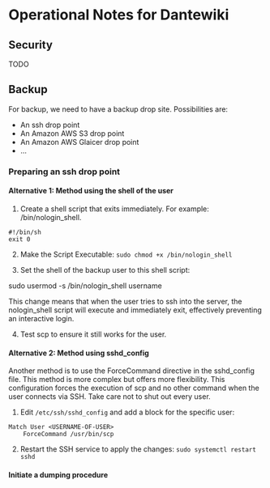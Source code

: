 
# Operational Notes for Dantewiki


## Security

TODO


## Backup

For backup, we need to have a backup drop site. Possibilities are:
* An ssh drop point
* An Amazon AWS S3 drop point
* An Amazon AWS Glaicer drop point
* ...

### Preparing an ssh drop point

#### Alternative 1: Method using the shell of the user
1. Create a shell script that exits immediately. For example: /bin/nologin_shell.

```
#!/bin/sh
exit 0
```

2. Make the Script Executable: `sudo chmod +x /bin/nologin_shell`

3. Set the shell of the backup user to this shell script:

sudo usermod -s /bin/nologin_shell username

This change means that when the user tries to ssh into the server, the nologin_shell script will execute and immediately exit, effectively preventing an interactive login.

4. Test scp to ensure it still works for the user.

#### Alternative 2: Method using sshd_config

Another method is to use the ForceCommand directive in the sshd_config file. This method is more complex but offers more flexibility. This configuration forces the execution of scp and no other command when the user connects via SSH. Take care not to shut out every user.

1. Edit `/etc/ssh/sshd_config` and add a block for the specific user:

```
Match User <USERNAME-OF-USER>
    ForceCommand /usr/bin/scp
```
2. Restart the SSH service to apply the changes: `sudo systemctl restart sshd`

#### Initiate a dumping procedure




